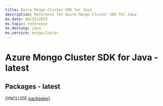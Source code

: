 ```yaml
---
title: Azure Mongo Cluster SDK for Java
description: Reference for Azure Mongo Cluster SDK for Java
ms.date: 08/15/2025
ms.topic: reference
ms.devlang: java
ms.service: mongocluster
---
```

# Azure Mongo Cluster SDK for Java - latest
## Packages - latest
[!INCLUDE [packages](mongo-cluster-index.md)]